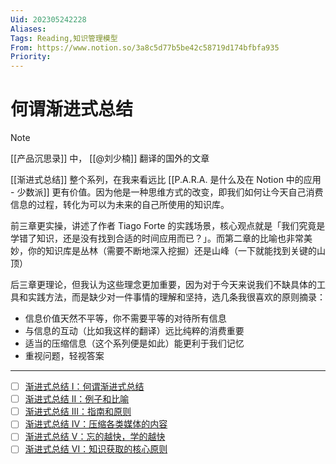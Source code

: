 ```yaml
---
Uid: 202305242228
Aliases: 
Tags: Reading,知识管理模型 
From: https://www.notion.so/3a8c5d77b5be42c58719d174bfbfa935
Priority: 
---
```

# 何谓渐进式总结

> [!note]
> [[产品沉思录]] 中， [[@刘少楠]] 翻译的国外的文章

[[渐进式总结]] 整个系列，在我来看远比 [[P.A.R.A. 是什么及在 Notion 中的应用 - 少数派]] 更有价值。因为他是一种思维方式的改变，即我们如何让今天自己消费信息的过程，转化为可以为未来的自己所使用的知识库。

前三章更实操，讲述了作者 Tiago Forte 的实践场景，核心观点就是「我们究竟是学错了知识，还是没有找到合适的时间应用而已？」。而第二章的比喻也非常美妙，你的知识库是丛林（需要不断地深入挖掘）还是山峰（一下就能找到关键的山顶）

后三章更理论，但我认为这些理念更加重要，因为对于今天来说我们不缺具体的工具和实践方法，而是缺少对一件事情的理解和坚持，选几条我很喜欢的原则摘录：

- 信息价值天然不平等，你不需要平等的对待所有信息
- 与信息的互动（比如我这样的翻译）远比纯粹的消费重要
- 适当的压缩信息（这个系列便是如此）能更利于我们记忆
- 重视问题，轻视答案

---

- [ ] [渐进式总结 I：何谓渐进式总结](https://www.notion.so/I-4072e6ac6ad64e45bf03a8b9318613cc)
- [ ] [渐进式总结 II：例子和比喻](https://www.notion.so/II-f0aac2738a484715b62c19e7f8a7c7a9)
- [ ] [渐进式总结 III：指南和原则](https://www.notion.so/III-67bb97b6e4cf4d95a5691dd6735b48fe)
- [ ] [渐进式总结 IV：压缩各类媒体的内容](https://www.notion.so/IV-f1a99535533241bc92785b74d6ff60c3)
- [ ] [渐进式总结 V：忘的越快，学的越快](https://www.notion.so/V-44950cf9946b45f69ed79ca13fe4d5b9)
- [ ] [渐进式总结 VI：知识获取的核心原则](https://www.notion.so/VI-a004906ab0e64ba3b36e512b0eb156bc)